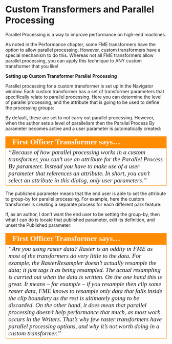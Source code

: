 # Custom Transformers and Parallel Processing

Parallel Processing is a way to improve performance on high-end machines.

As noted in the Performance chapter, some FME transformers have the option to allow parallel processing. However, custom transformers have a special mechanism to do this. Whereas not all FME transformers allow parallel processing, you can apply this technique to ANY custom transformer that you like!

**Setting up Custom Transformer Parallel Processing**

Parallel processing for a custom transformer is set up in the Navigator window.
Each custom transformer has a set of transformer parameters that specifically relate to parallel processing. Here you can determine the level of parallel processing, and the attribute that is going to be used to define the processing groups:

By default, these are set to not carry out parallel processing. However, when the author sets a level of parallelism then the Parallel Process By parameter becomes active and a user parameter is automatically created:

<table style="border-spacing: 0px">
<tr>
<td style="vertical-align:middle;background-color:darkorange;border: 2px solid darkorange">
<i class="fa fa-quote-left fa-lg fa-pull-left fa-fw" style="color:white;padding-right: 12px;vertical-align:text-top"></i>
<span style="color:white;font-size:x-large;font-weight: bold;font-family:serif">First Officer Transformer says…</span>
</td>
</tr>

<tr>
<td style="border: 1px solid darkorange">
<span style="font-family:serif; font-style:italic; font-size:larger">
“Because of how parallel processing works in a custom transformer, you
can’t use an attribute for the Parallel Process By parameter. Instead you
have to make use of a user parameter that references an attribute.
In short, you can’t select an attribute in this dialog, only user parameters.”
</span>
</td>
</tr>
</table>

The published parameter means that the end user is able to set the attribute to group-by for parallel processing. For example, here the custom transformer is creating a separate process for each different park feature:

If, as an author, I don’t want the end user to be setting the group-by, then what I can do is locate that published parameter, edit its definition, and unset the Published parameter:

<table style="border-spacing: 0px">
<tr>
<td style="vertical-align:middle;background-color:darkorange;border: 2px solid darkorange">
<i class="fa fa-quote-left fa-lg fa-pull-left fa-fw" style="color:white;padding-right: 12px;vertical-align:text-top"></i>
<span style="color:white;font-size:x-large;font-weight: bold;font-family:serif">First Officer Transformer says…</span>
</td>
</tr>

<tr>
<td style="border: 1px solid darkorange">
<span style="font-family:serif; font-style:italic; font-size:larger">
“Are you using raster data?
Raster is an oddity in FME as most of the transformers do very little to the
data. For example, the RasterResampler doesn’t actually resample the data; it just tags
it as being resampled. The actual resampling is carried out when the data is written.
On the one hand this is great. It means – for example – if you resample then clip some
raster data, FME knows to resample only data that falls inside the clip boundary as the
rest is ultimately going to be discarded.
On the other hand, it does mean that parallel processing doesn’t help performance that
much, as most work occurs in the Writers. That’s why few raster transformers have
parallel processing options, and why it’s not worth doing in a custom transformer.”
</span>
</td>
</tr>
</table>